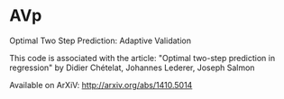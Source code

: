 # AVp
Optimal Two Step Prediction: Adaptive Validation 

This code is associated with the article:
"Optimal two-step prediction in regression"
by Didier Chételat, Johannes Lederer, Joseph Salmon

Available on ArXiV: http://arxiv.org/abs/1410.5014
